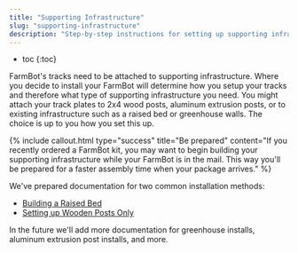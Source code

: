 ```yaml
---
title: "Supporting Infrastructure"
slug: "supporting-infrastructure"
description: "Step-by-step instructions for setting up supporting infrastructure for FarmBot Genesis"
---
```


* toc
{:toc}

FarmBot's tracks need to be attached to supporting infrastructure. Where you decide to install your FarmBot will determine how you setup your tracks and therefore what type of supporting infrastructure you need. You might attach your track plates to 2x4 wood posts, aluminum extrusion posts, or to existing infrastructure such as a raised bed or greenhouse walls. The choice is up to you how you set this up.

{%
include callout.html
type="success"
title="Be prepared"
content="If you recently ordered a FarmBot kit, you may want to begin building your supporting infrastructure while your FarmBot is in the mail. This way you'll be prepared for a faster assembly time when your package arrives."
%}

We've prepared documentation for two common installation methods:
  * [Building a Raised Bed](supporting-infrastructure/building-a-raised-bed.md)
  * [Setting up Wooden Posts Only](supporting-infrastructure/setting-up-wooden-posts-only.md)

In the future we'll add more documentation for greenhouse installs, aluminum extrusion post installs, and more.
